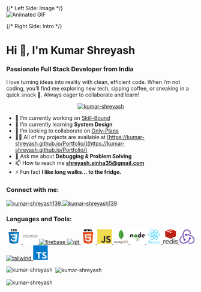<div style={{ display: "flex", alignItems: "center", gap: "2rem", maxWidth: "800px", margin: "auto" }}>
  {/* Left Side: Image */}
  <div style={{ flex: "1" }}>
    <img
      src="https://mir-s3-cdn-cf.behance.net/project_modules/hd/06f21a161921919.63cd7887d0a70.gif"
      alt="Animated GIF"
      style={{ width: "100%", maxWidth: "300px", borderRadius: "12px" }}
    />
  </div>

  {/* Right Side: Intro */}
  <div style={{ flex: "1", textAlign: "left" }}>
    <h1>Hi 👋, I'm Kumar Shreyash</h1>
    <h3>Passionate Full Stack Developer from India</h3>
    <p>
      I love turning ideas into reality with clean, efficient code. When I’m not coding,
      you’ll find me exploring new tech, sipping coffee, or sneaking in a quick snack 🍕.
      Always eager to collaborate and learn!
    </p>
  </div>
</div>

<p align="center">
  <a href="https://github.com/ryo-ma/github-profile-trophy">
    <img src="https://github-profile-trophy.vercel.app/?username=kumar-shreyash" alt="kumar-shreyash" />
  </a>
</p>

- 🔭 I’m currently working on [Skill-Bound](https://skill-bound.netlify.app/)
- 🌱 I’m currently learning **System Design**
- 👯 I’m looking to collaborate on [Only-Plans](https://only-plans.netlify.app/)
- 👨‍💻 All of my projects are available at [https://kumar-shreyash.github.io/Portfolio/](https://kumar-shreyash.github.io/Portfolio/)
- 💬 Ask me about **Debugging & Problem Solving**
- 📫 How to reach me **shreyash.sinha35@gmail.com**
- ⚡ Fun fact **I like long walks… to the fridge.**

<h3 align="left">Connect with me:</h3>
<p align="left">
  <a href="https://linkedin.com/in/kumar-shreyash139" target="_blank" rel="noopener noreferrer">
    <img 
      align="center" 
      src="https://raw.githubusercontent.com/rahuldkjain/github-profile-readme-generator/master/src/images/icons/Social/linked-in-alt.svg" 
      alt="kumar-shreyash139" 
      height="30" 
      width="40" 
    />
  </a>
  <a href="https://www.leetcode.com/kumar_shreyash139" target="_blank" rel="noopener noreferrer">
    <img 
      align="center" 
      src="https://raw.githubusercontent.com/rahuldkjain/github-profile-readme-generator/master/src/images/icons/Social/leet-code.svg" 
      alt="kumar-shreyash139" 
      height="30" 
      width="40" 
    />
  </a>
</p>

<h3 align="left">Languages and Tools:</h3>
<p align="left">
  <a href="https://www.w3schools.com/css/" target="_blank" rel="noreferrer">
    <img src="https://raw.githubusercontent.com/devicons/devicon/master/icons/css3/css3-original-wordmark.svg" alt="css3" width="40" height="40" />
  </a> 
  <a href="https://expressjs.com" target="_blank" rel="noreferrer">
    <img src="https://raw.githubusercontent.com/devicons/devicon/master/icons/express/express-original-wordmark.svg" alt="express" width="40" height="40" />
  </a> 
  <a href="https://firebase.google.com/" target="_blank" rel="noreferrer">
    <img src="https://www.vectorlogo.zone/logos/firebase/firebase-icon.svg" alt="firebase" width="40" height="40" />
  </a> 
  <a href="https://git-scm.com/" target="_blank" rel="noreferrer">
    <img src="https://www.vectorlogo.zone/logos/git-scm/git-scm-icon.svg" alt="git" width="40" height="40" />
  </a> 
  <a href="https://www.w3.org/html/" target="_blank" rel="noreferrer">
    <img src="https://raw.githubusercontent.com/devicons/devicon/master/icons/html5/html5-original-wordmark.svg" alt="html5" width="40" height="40" />
  </a> 
  <a href="https://developer.mozilla.org/en-US/docs/Web/JavaScript" target="_blank" rel="noreferrer">
    <img src="https://raw.githubusercontent.com/devicons/devicon/master/icons/javascript/javascript-original.svg" alt="javascript" width="40" height="40" />
  </a> 
  <a href="https://www.mongodb.com/" target="_blank" rel="noreferrer">
    <img src="https://raw.githubusercontent.com/devicons/devicon/master/icons/mongodb/mongodb-original-wordmark.svg" alt="mongodb" width="40" height="40" />
  </a> 
  <a href="https://nodejs.org" target="_blank" rel="noreferrer">
    <img src="https://raw.githubusercontent.com/devicons/devicon/master/icons/nodejs/nodejs-original-wordmark.svg" alt="nodejs" width="40" height="40" />
  </a> 
  <a href="https://reactjs.org/" target="_blank" rel="noreferrer">
    <img src="https://raw.githubusercontent.com/devicons/devicon/master/icons/react/react-original-wordmark.svg" alt="react" width="40" height="40" />
  </a> 
  <a href="https://redis.io" target="_blank" rel="noreferrer">
    <img src="https://raw.githubusercontent.com/devicons/devicon/master/icons/redis/redis-original-wordmark.svg" alt="redis" width="40" height="40" />
  </a> 
  <a href="https://redux.js.org" target="_blank" rel="noreferrer">
    <img src="https://raw.githubusercontent.com/devicons/devicon/master/icons/redux/redux-original.svg" alt="redux" width="40" height="40" />
  </a> 
  <a href="https://tailwindcss.com/" target="_blank" rel="noreferrer">
    <img src="https://www.vectorlogo.zone/logos/tailwindcss/tailwindcss-icon.svg" alt="tailwind" width="40" height="40" />
  </a> 
  <a href="https://www.typescriptlang.org/" target="_blank" rel="noreferrer">
    <img src="https://raw.githubusercontent.com/devicons/devicon/master/icons/typescript/typescript-original.svg" alt="typescript" width="40" height="40" />
  </a>
</p>

<p>
  <img align="left" src="https://github-readme-stats.vercel.app/api/top-langs?username=kumar-shreyash&show_icons=true&locale=en&layout=compact" alt="kumar-shreyash" />
</p>

<p>
  &nbsp;
  <img align="center" src="https://github-readme-stats.vercel.app/api?username=kumar-shreyash&show_icons=true&locale=en" alt="kumar-shreyash" />
</p>

<p>
  <img align="center" src="https://github-readme-streak-stats.herokuapp.com/?user=kumar-shreyash&" alt="kumar-shreyash" />
</p>
